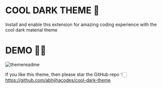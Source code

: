 # COOL DARK THEME 🚀

Install and enable this extension for amazing coding experience with the cool dark material theme

# DEMO 👨‍💻

![themereadme](https://user-images.githubusercontent.com/77770628/119485350-934bb380-bd74-11eb-8966-d922479aac23.png)

If you like this theme, then please star the GitHub repo 👇🏻
https://github.com/abhijhacodes/cool-dark-theme
